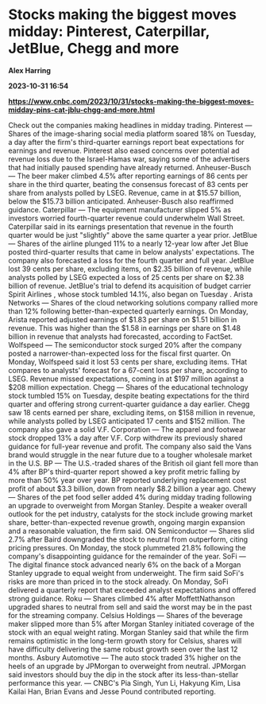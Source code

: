 # Stocks making the biggest moves midday: Pinterest, Caterpillar, JetBlue, Chegg and more
**Alex Harring**

**2023-10-31 16:54**

**https://www.cnbc.com/2023/10/31/stocks-making-the-biggest-moves-midday-pins-cat-jblu-chgg-and-more.html**

Check out the companies making headlines in midday trading. Pinterest — Shares of the image-sharing social media platform soared 18% on Tuesday, a day after the firm's third-quarter earnings report beat expectations for earnings and revenue. Pinterest also eased concerns over potential ad revenue loss due to the Israel-Hamas war, saying some of the advertisers that had initially paused spending have already returned. Anheuser-Busch — The beer maker climbed 4.5% after reporting earnings of 86 cents per share in the third quarter, beating the consensus forecast of 83 cents per share from analysts polled by LSEG. Revenue, came in at $15.57 billion, below the $15.73 billion anticipated. Anheuser-Busch also reaffirmed guidance. Caterpillar — The equipment manufacturer slipped 5% as investors worried fourth-quarter revenue could underwhelm Wall Street. Caterpillar said in its earnings presentation that revenue in the fourth quarter would be just "slightly" above the same quarter a year prior. JetBlue — Shares of the airline plunged 11% to a nearly 12-year low after Jet Blue posted third-quarter results that came in below analysts' expectations. The company also forecasted a loss for the fourth quarter and full year. JetBlue lost 39 cents per share, excluding items, on $2.35 billion of revenue, while analysts polled by LSEG expected a loss of 25 cents per share on $2.38 billion of revenue. JetBlue's trial to defend its acquisition of budget carrier Spirit Airlines , whose stock tumbled 14.1%, also began on Tuesday . Arista Networks — Shares of the cloud networking solutions company rallied more than 12% following better-than-expected quarterly earnings. On Monday, Arista reported adjusted earnings of $1.83 per share on $1.51 billion in revenue. This was higher than the $1.58 in earnings per share on $1.48 billion in revenue that analysts had forecasted, according to FactSet. Wolfspeed — The semiconductor stock surged 20% after the company posted a narrower-than-expected loss for the fiscal first quarter. On Monday, Wolfspeed said it lost 53 cents per share, excluding items. THat compares to analysts' forecast for a 67-cent loss per share, according to LSEG. Revenue missed expectations, coming in at $197 million against a $208 million expectation. Chegg — Shares of the educational technology stock tumbled 15% on Tuesday, despite beating expectations for the third quarter and offering strong current-quarter guidance a day earlier. Chegg saw 18 cents earned per share, excluding items, on $158 million in revenue, while analysts polled by LSEG anticipated 17 cents and $152 million. The company also gave a solid V.F. Corporation — The apparel and footwear stock dropped 13% a day after V.F. Corp withdrew its previously shared guidance for full-year revenue and profit. The company also said the Vans brand would struggle in the near future due to a tougher wholesale market in the U.S. BP — The U.S.-traded shares of the British oil giant fell more than 4% after BP's third-quarter report showed a key profit metric falling by more than 50% year over year. BP reported underlying replacement cost profit of about $3.3 billion, down from nearly $8.2 billion a year ago. Chewy — Shares of the pet food seller added 4% during midday trading following an upgrade to overweight from Morgan Stanley. Despite a weaker overall outlook for the pet industry, catalysts for the stock include growing market share, better-than-expected revenue growth, ongoing margin expansion and a reasonable valuation, the firm said. ON Semiconductor — Shares slid 2.7% after Baird downgraded the stock to neutral from outperform, citing pricing pressures. On Monday, the stock plummeted 21.8% following the company's disappointing guidance for the remainder of the year. SoFi — The digital finance stock advanced nearly 6% on the back of a Morgan Stanley upgrade to equal weight from underweight. The firm said SoFi's risks are more than priced in to the stock already. On Monday, SoFi delivered a quarterly report that exceeded analyst expectations and offered strong guidance. Roku — Shares climbed 4% after MoffettNathanson upgraded shares to neutral from sell and said the worst may be in the past for the streaming company. Celsius Holdings — Shares of the beverage maker slipped more than 5% after Morgan Stanley initiated coverage of the stock with an equal weight rating. Morgan Stanley said that while the firm remains optimistic in the long-term growth story for Celsius, shares will have difficulty delivering the same robust growth seen over the last 12 months. Asbury Automotive — The auto stock traded 3% higher on the heels of an upgrade by JPMorgan to overweight from neutral. JPMorgan said investors should buy the dip in the stock after its less-than-stellar performance this year. — CNBC's Pia Singh, Yun Li, Hakyung Kim, Lisa Kailai Han, Brian Evans and Jesse Pound contributed reporting.